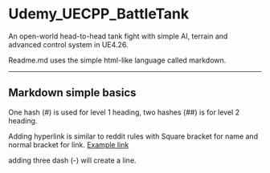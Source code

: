 # Udemy_UECPP_BattleTank
An open-world head-to-head tank fight with simple AI, terrain and advanced control system in UE4.26.

Readme.md uses the simple html-like language called markdown.

---

## Markdown simple basics

One hash (#) is used for level 1 heading, two hashes (##) is for level 2 heading.

Adding hyperlink is similar to reddit rules with Square bracket for name and normal bracket for link. [Example link](https://www.udemy.com)

adding three dash (-) will create a line.
